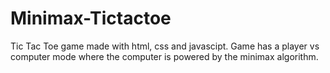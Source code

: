 # Minimax-Tictactoe
Tic Tac Toe game made with html, css and javascipt.
Game has a player vs computer mode where the computer is powered by the minimax algorithm.
